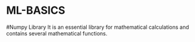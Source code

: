 # ML-BASICS

#Numpy Library
It is an essential library for mathematical calculations and contains several mathematical functions.

